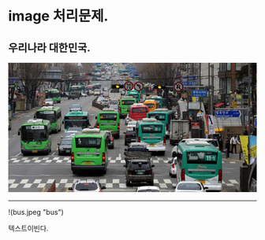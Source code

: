 # image 처리문제.

## 우리나라 대한민국.

![텍스트](bus.jpeg "bus")

-----------------------
!(bus.jpeg "bus")

텍스트이빈다.
